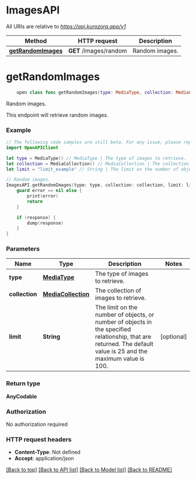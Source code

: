# ImagesAPI

All URIs are relative to *https://api.kurozora.app/v1*

Method | HTTP request | Description
------------- | ------------- | -------------
[**getRandomImages**](ImagesAPI.md#getrandomimages) | **GET** /images/random | Random images.


# **getRandomImages**
```swift
    open class func getRandomImages(type: MediaType, collection: MediaCollection, limit: String? = nil, completion: @escaping (_ data: AnyCodable?, _ error: Error?) -> Void)
```

Random images.

This endpoint will retrieve random images.

### Example
```swift
// The following code samples are still beta. For any issue, please report via http://github.com/OpenAPITools/openapi-generator/issues/new
import OpenAPIClient

let type = MediaType() // MediaType | The type of images to retrieve.
let collection = MediaCollection() // MediaCollection | The collection of images to retrieve.
let limit = "limit_example" // String | The limit on the number of objects, or number of objects in the specified relationship, that are returned. The default value is 25 and the maximum value is 100. (optional)

// Random images.
ImagesAPI.getRandomImages(type: type, collection: collection, limit: limit) { (response, error) in
    guard error == nil else {
        print(error)
        return
    }

    if (response) {
        dump(response)
    }
}
```

### Parameters

Name | Type | Description  | Notes
------------- | ------------- | ------------- | -------------
 **type** | [**MediaType**](.md) | The type of images to retrieve. | 
 **collection** | [**MediaCollection**](.md) | The collection of images to retrieve. | 
 **limit** | **String** | The limit on the number of objects, or number of objects in the specified relationship, that are returned. The default value is 25 and the maximum value is 100. | [optional] 

### Return type

**AnyCodable**

### Authorization

No authorization required

### HTTP request headers

 - **Content-Type**: Not defined
 - **Accept**: application/json

[[Back to top]](#) [[Back to API list]](../README.md#documentation-for-api-endpoints) [[Back to Model list]](../README.md#documentation-for-models) [[Back to README]](../README.md)

